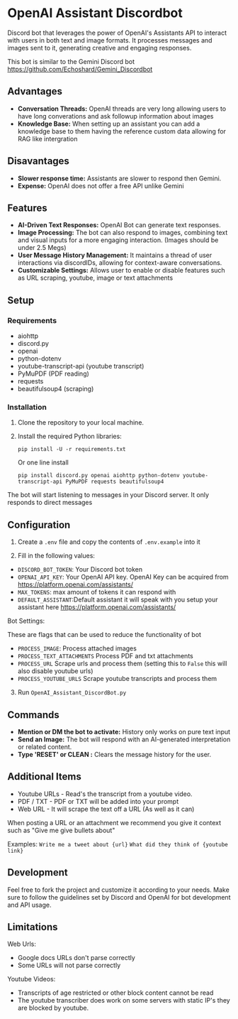 
# OpenAI Assistant Discordbot

 Discord bot that leverages the power of OpenAI's Assistants API to interact with users in both text and image formats. It processes messages and images sent to it, generating creative and engaging responses. 

This bot is similar to the Gemini Discord bot https://github.com/Echoshard/Gemini_Discordbot

## Advantages
- **Conversation Threads:** OpenAI threads are very long allowing users to have long converations and ask followup information about images
- **Knowledge Base:** When setting up an assistant you can add a knowledge base to them having the reference custom data allowing for RAG like intergration

## Disavantages
- **Slower response time:** Assistants are slower to respond then Gemini. 
- **Expense:** OpenAI does not offer a free API unlike Gemini

## Features

- **AI-Driven Text Responses:** OpenAI Bot can generate text responses.
- **Image Processing:** The bot can also respond to images, combining text and visual inputs for a more engaging interaction. (Images should be under 2.5 Megs)
- **User Message History Management:** It maintains a thread of user interactions via discordIDs, allowing for context-aware conversations.
- **Customizable Settings:** Allows user to enable or disable features such as URL scraping, youtube, image or text attachments

## Setup

### Requirements

- aiohttp
- discord.py
- openai
- python-dotenv
- youtube-transcript-api (youtube transcript)
- PyMuPDF (PDF reading)
- requests
- beautifulsoup4 (scraping)


### Installation

1. Clone the repository to your local machine.
2. Install the required Python libraries:

   ```
   pip install -U -r requirements.txt
   ```
   Or one line install
   ```
   pip install discord.py openai aiohttp python-dotenv youtube-transcript-api PyMuPDF requests beautifulsoup4
   ```
   
The bot will start listening to messages in your Discord server. It only responds to direct messages

## Configuration

1. Create a `.env` file and copy the contents of `.env.example` into it

2. Fill in the following values:

- `DISCORD_BOT_TOKEN`: Your Discord bot token
- `OPENAI_API_KEY`: Your OpenAI API key. OpenAI Key can be acquired from https://platform.openai.com/assistants/
- `MAX_TOKENS`: max amount of tokens it can respond with
- `DEFAULT_ASSISTANT`:Default assistant it will speak with you setup your assistant here https://platform.openai.com/assistants/

Bot Settings:

These are flags that can be used to reduce the functionality of bot

- `PROCESS_IMAGE`: Process attached images
- `PROCESS_TEXT_ATTACHMENTS` Process PDF and txt attachments
- `PROCESS_URL` Scrape urls and process them (setting this to `False` this will also disable youtube urls)
- `PROCESS_YOUTUBE_URLS` Scrape youtube transcripts and process them 

3. Run `OpenAI_Assistant_DiscordBot.py`


## Commands

- **Mention or DM the bot to activate:** History only works on pure text input
- **Send an Image:** The bot will respond with an AI-generated interpretation or related content.
- **Type 'RESET' or CLEAN :** Clears the message history for the user.

## Additional Items 

- Youtube URLs - Read's the transcript from a youtube video.
- PDF / TXT - PDF or TXT will be added into your prompt
- Web URL - It will scrape the text off a URL (As well as it can)

When posting a URL or an attachment we recommend you give it context such as "Give me give bullets about"

Examples:
`Write me a tweet about {url}`
`What did they think of {youtube link}`

## Development

Feel free to fork the project and customize it according to your needs. Make sure to follow the guidelines set by Discord and OpenAI for bot development and API usage.

## Limitations

Web Urls: 
- Google docs URLs don't parse correctly
- Some URLs will not parse correctly 

Youtube Videos:

- Transcripts of age restricted or other block content cannot be read
- The youtube transcriber does work on some servers with static IP's they are blocked by youtube.
